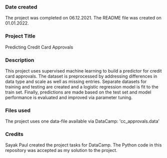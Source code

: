 ### Date created
The project was completed on 06.12.2021.
The README file was created on 01.01.2022.

### Project Title
Predicting Credit Card Approvals

### Description
This project uses supervised machine learning to build a predictor for credit
card approvals. The dataset is preprocessed by addressing differences in data type
and scale as well as missing entries. Separate datasets for training and testing
are created and a logistic regression model is fit to the train set. Finally,
predictions are made based on the test set and model performance is evaluated
and improved via parameter tuning.

### Files used
The project uses one data-file available via DataCamp: 'cc_approvals.data'

### Credits
Sayak Paul created the project tasks for DataCamp. The Python code in this
repository was accepted as my solution to the project.
